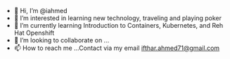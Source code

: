 - 👋 Hi, I’m @iahmed
- 👀 I’m interested in learning new technology, traveling and playing poker
- 🌱 I’m currently learning Introduction to Containers, Kubernetes, and Reh Hat Openshift
- 💞️ I’m looking to collaborate on ...
- 📫 How to reach me ...Contact via my email ifthar.ahmed71@gmail.com

<!---
iahmed-1/iahmed-1 is a ✨ special ✨ repository because its `README.md` (this file) appears on your GitHub profile.
You can click the Preview link to take a look at your changes.
--->
